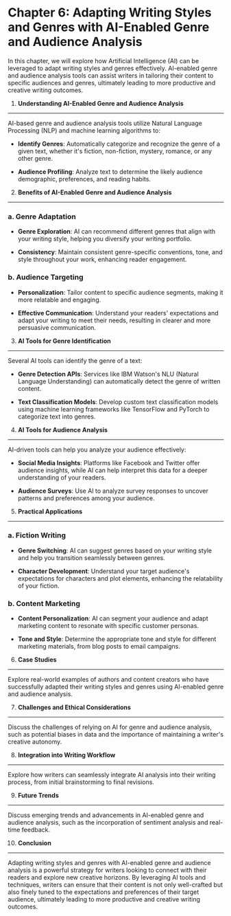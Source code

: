 Chapter 6: Adapting Writing Styles and Genres with AI-Enabled Genre and Audience Analysis
=========================================================================================

In this chapter, we will explore how Artificial Intelligence (AI) can be leveraged to adapt writing styles and genres effectively. AI-enabled genre and audience analysis tools can assist writers in tailoring their content to specific audiences and genres, ultimately leading to more productive and creative writing outcomes.

1. **Understanding AI-Enabled Genre and Audience Analysis**
-----------------------------------------------------------

AI-based genre and audience analysis tools utilize Natural Language Processing (NLP) and machine learning algorithms to:

* **Identify Genres**: Automatically categorize and recognize the genre of a given text, whether it's fiction, non-fiction, mystery, romance, or any other genre.

* **Audience Profiling**: Analyze text to determine the likely audience demographic, preferences, and reading habits.

2. **Benefits of AI-Enabled Genre and Audience Analysis**
---------------------------------------------------------

### a. **Genre Adaptation**

* **Genre Exploration**: AI can recommend different genres that align with your writing style, helping you diversify your writing portfolio.

* **Consistency**: Maintain consistent genre-specific conventions, tone, and style throughout your work, enhancing reader engagement.

### b. **Audience Targeting**

* **Personalization**: Tailor content to specific audience segments, making it more relatable and engaging.

* **Effective Communication**: Understand your readers' expectations and adapt your writing to meet their needs, resulting in clearer and more persuasive communication.

3. **AI Tools for Genre Identification**
----------------------------------------

Several AI tools can identify the genre of a text:

* **Genre Detection APIs**: Services like IBM Watson's NLU (Natural Language Understanding) can automatically detect the genre of written content.

* **Text Classification Models**: Develop custom text classification models using machine learning frameworks like TensorFlow and PyTorch to categorize text into genres.

4. **AI Tools for Audience Analysis**
-------------------------------------

AI-driven tools can help you analyze your audience effectively:

* **Social Media Insights**: Platforms like Facebook and Twitter offer audience insights, while AI can help interpret this data for a deeper understanding of your readers.

* **Audience Surveys**: Use AI to analyze survey responses to uncover patterns and preferences among your audience.

5. **Practical Applications**
-----------------------------

### a. **Fiction Writing**

* **Genre Switching**: AI can suggest genres based on your writing style and help you transition seamlessly between genres.

* **Character Development**: Understand your target audience's expectations for characters and plot elements, enhancing the relatability of your fiction.

### b. **Content Marketing**

* **Content Personalization**: AI can segment your audience and adapt marketing content to resonate with specific customer personas.

* **Tone and Style**: Determine the appropriate tone and style for different marketing materials, from blog posts to email campaigns.

6. **Case Studies**
-------------------

Explore real-world examples of authors and content creators who have successfully adapted their writing styles and genres using AI-enabled genre and audience analysis.

7. **Challenges and Ethical Considerations**
--------------------------------------------

Discuss the challenges of relying on AI for genre and audience analysis, such as potential biases in data and the importance of maintaining a writer's creative autonomy.

8. **Integration into Writing Workflow**
----------------------------------------

Explore how writers can seamlessly integrate AI analysis into their writing process, from initial brainstorming to final revisions.

9. **Future Trends**
--------------------

Discuss emerging trends and advancements in AI-enabled genre and audience analysis, such as the incorporation of sentiment analysis and real-time feedback.

10. **Conclusion**
------------------

Adapting writing styles and genres with AI-enabled genre and audience analysis is a powerful strategy for writers looking to connect with their readers and explore new creative horizons. By leveraging AI tools and techniques, writers can ensure that their content is not only well-crafted but also finely tuned to the expectations and preferences of their target audience, ultimately leading to more productive and creative writing outcomes.
